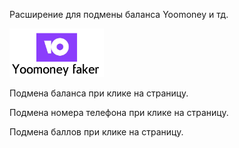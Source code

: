 <p>Расширение для подмены баланса Yoomoney и тд.</p>
<img src='../yoomoney-logo.png' width='30%' height='50%'></img>
<p>Подмена баланса при клике на страницу.</p>
<p>Подмена номера телефона при клике на страницу.</p>
<p>Подмена баллов при клике на страницу.</p>
